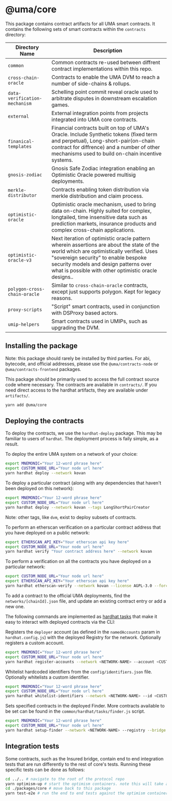 # @uma/core

This package contains contract artifacts for all UMA smart contracts. It contains the following sets of smart contracts within the `contracts` directory:

| **Directory Name**            | **Description**                                                                                                                                                                                                                                                                 |
| ----------------------------- | ------------------------------------------------------------------------------------------------------------------------------------------------------------------------------------------------------------------------------------------------------------------------------- |
| `common`                      | Common contracts re-used between diffrent contract implementations within this repo.                                                                                                                                                                                            |
| `cross-chain-oracle`          | Contracts to enable the UMA DVM to reach a number of side-chains & rollups.                                                                                                                                                                                                     |
| `data-verification-mechanism` | Schelling point commit reveal oracle used to arbitrate disputes in downstream escalation games.                                                                                                                                                                                 |
| `external`                    | External integration points from projects integrated into UMA core contracts.                                                                                                                                                                                                   |
| `finanical-templates`         | Financial contracts built on top of UMA's Oracle. Include Synthetic tokens (fixed term and perpetual), Long-short-pair(on-chain contract for diffrence) and a number of other mechanisms used to build on-chain incentive systems.                                              |
| `gnosis-zodiac`               | Gnosis Safe Zodiac integration enabling an Optimistic Oracle powered multisig deployments.                                                                                                                                                                                      |
| `merkle-distributor`          | Contracts enabling token distribution via merkle distribution and claim process.                                                                                                                                                                                                |
| `optimistic-oracle`           | Optimistic oracle mechanism, used to bring data on-chain. Highly suited for complex, longtailed, time insensitive data such as prediction markets, insurance products and complex cross-chain applications.                                                                     |
| `optimistic-oracle-v3`        | Next iteration of optimistic oracle pattern wherein assertions are about the state of the world which are optimistically verified. Uses "sovereign security" to enable bespoke security models and design patterns over what is possible with other optimistic oracle designs.. |
| `polygon-cross-chain-oracle`  | Similar to `cross-chain-oracle` contracts, except just supports polygon. Kept for legacy reasons.                                                                                                                                                                               |
| `proxy-scripts`               | "Script" smart contracts, used in conjunction with DSProxy based actors.                                                                                                                                                                                                        |
| `umip-helpers`                | Smart contracts used in UMIPs, such as upgrading the DVM.                                                                                                                                                                                                                       |

## Installing the package

Note: this package should rarely be installed by third parties. For abi, bytecode, and official addresses, please use
the `@uma/contracts-node` or `@uma/contracts-frontend` packages.

This package should be primarily used to access the full contract source code where necessary. The contracts are
available in `contracts/`. If you need direct access to the hardhat artifacts, they are available under `artifacts/`.

```bash
yarn add @uma/core
```

## Deploying the contracts

To deploy the contracts, we use the `hardhat-deploy` package. This may be familiar to users of `hardhat`. The deployment
process is faily simple, as a result.

To deploy the entire UMA system on a network of your choice:

```sh
export MNEMONIC="Your 12-word phrase here"
export CUSTOM_NODE_URL="Your node url here"
yarn hardhat deploy --network kovan
```

To deploy a particular contract (along with any dependencies that haven't been deployed on this network):

```sh
export MNEMONIC="Your 12-word phrase here"
export CUSTOM_NODE_URL="Your node url here"
yarn hardhat deploy --network kovan --tags LongShortPairCreator
```

Note: other tags, like `dvm`, exist to deploy subsets of contracts.

To perform an etherscan verification on a particular contract address that you have deployed on a public network:

```sh
export ETHERSCAN_API_KEY="Your etherscan api key here"
export CUSTOM_NODE_URL="Your node url here"
yarn hardhat verify "Your contract address here" --network kovan
```

To perform a verification on all the contracts you have deployed on a particular network:

```sh
export CUSTOM_NODE_URL="Your node url here"
export ETHERSCAN_API_KEY="Your etherscan api key here"
yarn hardhat etherscan-verify --network kovan --license AGPL-3.0 --force-license
```

To add a contract to the official UMA deployments, find the `networks/[chainId].json` file, and update an existing
contract entry or add a new one.

The following commands are implemented as [hardhat tasks](https://hardhat.org/guides/create-task.html) that make it easy to interact with deployed contracts via the CLI:

Registers the `deployer` account (as defined in the `namedAccounts` param in `hardhat.config.js`) with the deployed Registry for the network. Optionally registers a custom account.

```sh
export MNEMONIC="Your 12-word phrase here"
export CUSTOM_NODE_URL="Your node url here"
yarn hardhat register-accounts --network <NETWORK-NAME> --account <CUSTOM-ACCOUNT>
```

Whitelist hardcoded identifiers from the `config/identifiers.json` file. Optionally whitelists a custom identifier.

```sh
export MNEMONIC="Your 12-word phrase here"
export CUSTOM_NODE_URL="Your node url here"
yarn hardhat whitelist-identifiers --network <NETWORK-NAME> --id <CUSTOM-IDENTIFIER>
```

Sets specified contracts in the deployed Finder. More contracts available to be set can be found in the `common/hardhat/tasks/finder.js` script.

```sh
export MNEMONIC="Your 12-word phrase here"
export CUSTOM_NODE_URL="Your node url here"
yarn hardhat setup-finder --network <NETWORK-NAME> --registry --bridge --generichandler
```

## Integration tests

Some contracts, such as the Insured bridge, contain end to end integration tests that are run differently to the rest of
core's tests. Running these specific tests can be done as follows:

```bash
cd ../.. # navigate to the root of the protocol repo
yarn optimism-up # start the optimism containers. note this will take a long time as a few containers need to be built
cd ./packages/core # move back to this package
yarn test-e2e # run the end to end tests against the optimism containers.
```

